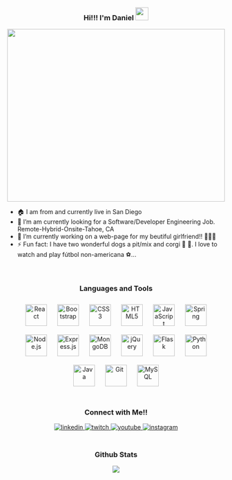 ### <div align="center"> Hi!!!  I'm Daniel <img src="https://raw.githubusercontent.com/MartinHeinz/MartinHeinz/master/wave.gif" width="30px"> </div>

<a href="https://www.chelseafc.com/en" target="_blank">
<img src="https://imgs.search.brave.com/JP2fzEv2GfCD71MFwMatc6MD2fjTJfwyQN98EMINhII/rs:fit:844:225:1/g:ce/aHR0cHM6Ly90c2Ux/Lm1tLmJpbmcubmV0/L3RoP2lkPU9JUC4x/bkM4OXFEdVZkdkR2/LUtsRENsMGJBSGFF/SyZwaWQ9QXBp" align="center" style="width: 100%; height: 400px" />
</a>

<br/>

- 🏠 I am from and currently live in San Diego
- 🔭 I’m am currently looking for a Software/Developer Engineering Job. Remote-Hybrid-Onsite-Tahoe, CA
- 🌱 I’m currently working on a web-page for my beutiful girlfriend!! 👱🏼‍♀️
- ⚡ Fun fact: I have two wonderful dogs a pit/mix and corgi 🐶 🐶. I love to watch and play fútbol non-americana ⚽️...


<br/>


### <div align="center"> Languages and Tools </div>
<div align="center">
  <img style="margin: 10px" src="https://profilinator.rishav.dev/skills-assets/react-original-wordmark.svg" alt="React" height="50" />  
  <img style="margin: 10px" src="https://profilinator.rishav.dev/skills-assets/bootstrap-plain.svg" alt="Bootstrap" height="50" />  
  <img style="margin: 10px" src="https://profilinator.rishav.dev/skills-assets/css3-original-wordmark.svg" alt="CSS3" height="50" />  
  <img style="margin: 10px" src="https://profilinator.rishav.dev/skills-assets/html5-original-wordmark.svg" alt="HTML5" height="50" />  
  <img style="margin: 10px" src="https://profilinator.rishav.dev/skills-assets/javascript-original.svg" alt="JavaScript" height="50" />  
  <img style="margin: 10px" src="https://profilinator.rishav.dev/skills-assets/springio-icon.svg" alt="Spring" height="50" />  
  <img style="margin: 10px" src="https://profilinator.rishav.dev/skills-assets/nodejs-original-wordmark.svg" alt="Node.js" height="50" />  
  <img style="margin: 10px" src="https://profilinator.rishav.dev/skills-assets/express-original-wordmark.svg" alt="Express.js" height="50" />  
  <img style="margin: 10px" src="https://profilinator.rishav.dev/skills-assets/mongodb-original-wordmark.svg" alt="MongoDB" height="50" />  
  <img style="margin: 10px" src="https://profilinator.rishav.dev/skills-assets/jquery.png" alt="jQuery" height="50" />  
  <img style="margin: 10px" src="https://profilinator.rishav.dev/skills-assets/flask.png" alt="Flask" height="50" />  
  <img style="margin: 10px" src="https://profilinator.rishav.dev/skills-assets/python-original.svg" alt="Python" height="50" />  
  <img style="margin: 10px" src="https://profilinator.rishav.dev/skills-assets/java-original-wordmark.svg" alt="Java" height="50" />  
  <img style="margin: 10px" src="https://profilinator.rishav.dev/skills-assets/git-scm-icon.svg" alt="Git" height="50" />  
  <img style="margin: 10px" src="https://profilinator.rishav.dev/skills-assets/mysql-original-wordmark.svg" alt="MySQL" height="50" />  
</div>
<br/>


### <div align="center"> Connect with Me!! </div>

<div align="center">
  <a href="www.linkedin.com/in/daniel-adamski" target="_blank">
    <img src=https://img.shields.io/badge/LinkedIn-0077B5?style=for-the-badge&logo=linkedin&logoColor=white alt=linkedin style="margin-bottom: 5px;" />
  </a>
  <a href="https://www.twitch.tv/gor2103" target="_blank">
    <img src=https://img.shields.io/badge/Twitch-9146FF?style=for-the-badge&logo=twitch&logoColor=white alt=twitch style="margin-bottom: 5px;" />
  </a>
  <a href="https://www.youtube.com/channel/UCWO16UqhL7bGt9plH8HfqhQ" target="_blank">
    <img src=https://img.shields.io/badge/YouTube-FF0000?style=for-the-badge&logo=youtube&logoColor=white alt=youtube style="margin-bottom: 5px;" />
  </a>
  <a href="https://www.instagram.com/damskeet/" target="_blank">
    <img src=https://img.shields.io/badge/Instagram-E4405F?style=for-the-badge&logo=instagram&logoColor=white alt=instagram style="margin-bottom: 5px;"     />
  </a>
</div>

<br/>

### <div align="center"> Github Stats </div>

<div align="center"><img src="https://github-readme-stats.vercel.app/api?username=dra2103&show_icons=true&count_private=true" align="center" /></div>


